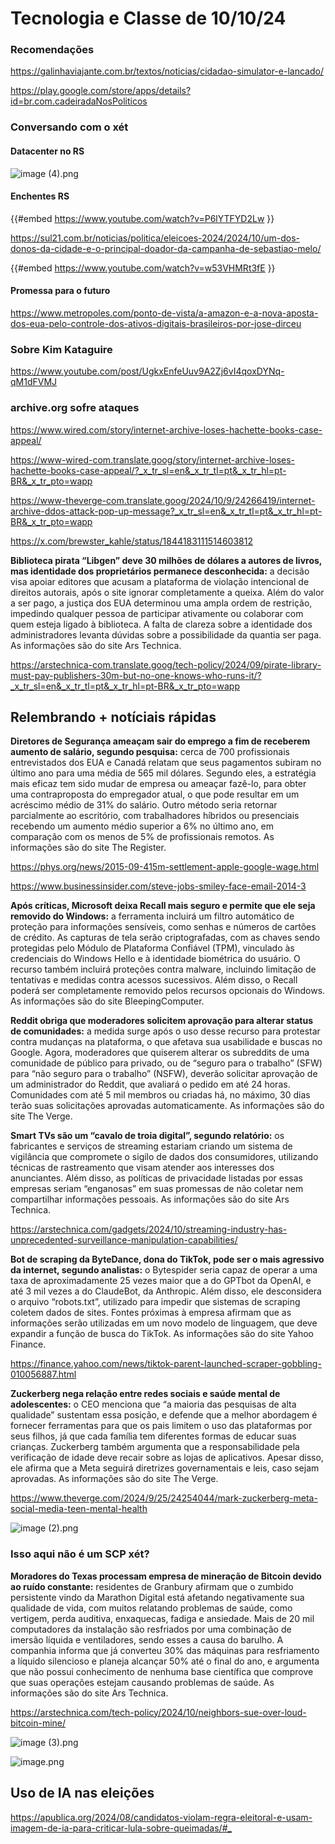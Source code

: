# Tecnologia e Classe de 10/10/24

### Recomendações

<https://galinhaviajante.com.br/textos/noticias/cidadao-simulator-e-lancado/>

<https://play.google.com/store/apps/details?id=br.com.cadeiradaNosPoliticos>

### Conversando com o xét

#### Datacenter no RS

![image (4).png](./10_10_24/pergunta.png)

#### Enchentes RS

{{#embed https://www.youtube.com/watch?v=P6lYTFYD2Lw }}

<https://sul21.com.br/noticias/politica/eleicoes-2024/2024/10/um-dos-donos-da-cidade-e-o-principal-doador-da-campanha-de-sebastiao-melo/>

{{#embed https://www.youtube.com/watch?v=w53VHMRt3fE }}

#### Promessa para o futuro

<https://www.metropoles.com/ponto-de-vista/a-amazon-e-a-nova-aposta-dos-eua-pelo-controle-dos-ativos-digitais-brasileiros-por-jose-dirceu>

### Sobre Kim Kataguire

<https://www.youtube.com/post/UgkxEnfeUuv9A2Zj6vI4qoxDYNq-qM1dFVMJ>

### archive.org sofre ataques

<https://www.wired.com/story/internet-archive-loses-hachette-books-case-appeal/>

<https://www-wired-com.translate.goog/story/internet-archive-loses-hachette-books-case-appeal/?_x_tr_sl=en&_x_tr_tl=pt&_x_tr_hl=pt-BR&_x_tr_pto=wapp>

<https://www-theverge-com.translate.goog/2024/10/9/24266419/internet-archive-ddos-attack-pop-up-message?_x_tr_sl=en&_x_tr_tl=pt&_x_tr_hl=pt-BR&_x_tr_pto=wapp>

<https://x.com/brewster_kahle/status/1844183111514603812>

**Biblioteca  pirata “Libgen” deve 30 milhões de dólares a autores de livros, mas  identidade dos proprietários permanece desconhecida:** a decisão  visa apoiar editores que acusam a plataforma de violação intencional de  direitos autorais, após o site ignorar completamente a queixa. Além do  valor a ser pago, a justiça dos EUA determinou uma ampla ordem de  restrição, impedindo qualquer pessoa de participar ativamente ou  colaborar com quem esteja ligado à biblioteca. A falta de clareza sobre a  identidade dos administradores levanta dúvidas sobre a possibilidade da  quantia ser paga. As informações são do site Ars Technica.

<https://arstechnica-com.translate.goog/tech-policy/2024/09/pirate-library-must-pay-publishers-30m-but-no-one-knows-who-runs-it/?_x_tr_sl=en&_x_tr_tl=pt&_x_tr_hl=pt-BR&_x_tr_pto=wapp>

## Relembrando + notíciais rápidas

**Diretores de Segurança ameaçam sair do emprego a fim de receberem aumento de salário, segundo pesquisa:**  cerca de 700 profissionais entrevistados dos EUA e Canadá relatam que  seus pagamentos subiram no último ano para uma média de 565 mil dólares.  Segundo eles, a estratégia mais eficaz tem sido mudar de empresa ou  ameaçar fazê-lo, para obter uma contraproposta do empregador atual, o  que pode resultar em um acréscimo médio de 31% do salário. Outro método  seria retornar parcialmente ao escritório, com trabalhadores híbridos ou  presenciais recebendo um aumento médio superior a 6% no último ano, em  comparação com os menos de 5% de profissionais remotos. As informações  são do site The Register.

<https://phys.org/news/2015-09-415m-settlement-apple-google-wage.html>

<https://www.businessinsider.com/steve-jobs-smiley-face-email-2014-3>

**Após críticas, Microsoft deixa Recall mais seguro e permite que ele seja removido do Windows:**  a ferramenta incluirá um filtro automático de proteção para informações  sensíveis, como senhas e números de cartões de crédito. As capturas de  tela serão criptografadas, com as chaves sendo protegidas pelo Módulo de  Plataforma Confiável (TPM), vinculado às credenciais do Windows Hello e  à identidade biométrica do usuário. O recurso também incluirá proteções  contra malware, incluindo limitação de tentativas e medidas contra  acessos sucessivos. Além disso, o Recall poderá ser completamente  removido pelos recursos opcionais do Windows. As informações são do site  BleepingComputer.

**Reddit obriga que moderadores solicitem aprovação para alterar status de comunidades:**  a medida surge após o uso desse recurso para protestar contra mudanças  na plataforma, o que afetava sua usabilidade e buscas no Google. Agora,  moderadores que quiserem alterar os subreddits de uma comunidade de  público para privado, ou de “seguro para o trabalho” (SFW) para “não  seguro para o trabalho” (NSFW), deverão solicitar aprovação de um  administrador do Reddit, que avaliará o pedido em até 24 horas.  Comunidades com até 5 mil membros ou criadas há, no máximo, 30 dias  terão suas solicitações aprovadas automaticamente. As informações são do  site The Verge.

**Smart TVs são um “cavalo de troia digital”, segundo relatório:**  os fabricantes e serviços de streaming estariam criando um sistema de  vigilância que compromete o sigilo de dados dos consumidores, utilizando  técnicas de rastreamento que visam atender aos interesses dos  anunciantes. Além disso, as políticas de privacidade listadas por essas  empresas seriam “enganosas” em suas promessas de não coletar nem  compartilhar informações pessoais. As informações são do site Ars  Technica.

<https://arstechnica.com/gadgets/2024/10/streaming-industry-has-unprecedented-surveillance-manipulation-capabilities/>

**Bot de scraping da ByteDance, dona do TikTok, pode ser o mais agressivo da internet, segundo analistas:**  o Bytespider seria capaz de operar a uma taxa de aproximadamente 25  vezes maior que a do GPTbot da OpenAI, e até 3 mil vezes a do ClaudeBot,  da Anthropic. Além disso, ele desconsidera o arquivo “robots.txt”,  utilizado para impedir que sistemas de scraping coletem dados de sites.  Fontes próximas à empresa afirmam que as informações serão utilizadas em  um novo modelo de linguagem, que deve expandir a função de busca do  TikTok. As informações são do site Yahoo Finance.

<https://finance.yahoo.com/news/tiktok-parent-launched-scraper-gobbling-010056887.html>

**Zuckerberg nega relação entre redes sociais e saúde mental de adolescentes:**  o CEO menciona que “a maioria das pesquisas de alta qualidade”  sustentam essa posição, e defende que a melhor abordagem é fornecer  ferramentas para que os pais limitem o uso das plataformas por seus  filhos, já que cada família tem diferentes formas de educar suas  crianças. Zuckerberg também argumenta que a responsabilidade pela  verificação de idade deve recair sobre as lojas de aplicativos. Apesar  disso, ele afirma que a Meta seguirá diretrizes governamentais e leis,  caso sejam aprovadas. As informações são do site The Verge.

<https://www.theverge.com/2024/9/25/24254044/mark-zuckerberg-meta-social-media-teen-mental-health>

![image (2).png](./10_10_24/camels.png)

### Isso aqui não é um SCP xét?

**Moradores do Texas processam empresa de mineração de Bitcoin devido ao ruído constante:**  residentes de Granbury afirmam que o zumbido persistente vindo da  Marathon Digital está afetando negativamente sua qualidade de vida, com  muitos relatando problemas de saúde, como vertigem, perda auditiva,  enxaquecas, fadiga e ansiedade. Mais de 20 mil computadores da  instalação são resfriados por uma combinação de imersão líquida e  ventiladores, sendo esses a causa do barulho. A companhia informa que já  converteu 30% das máquinas para resfriamento a líquido silencioso e  planeja alcançar 50% até o final do ano, e argumenta que não possui  conhecimento de nenhuma base científica que comprove que suas operações  estejam causando problemas de saúde. As informações são do site Ars  Technica.

<https://arstechnica.com/tech-policy/2024/10/neighbors-sue-over-loud-bitcoin-mine/>

![image (3).png](./10_10_24/fios.png)

![image.png](./10_10_24/scp.png)

## Uso de IA nas eleições

<https://apublica.org/2024/08/candidatos-violam-regra-eleitoral-e-usam-imagem-de-ia-para-criticar-lula-sobre-queimadas/#_>
